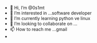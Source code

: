 - 👋 Hi, I’m @0s1mt
- 👀 I’m interested in ...software developer
- 🌱 I’m currently learning  python ve linux
- 💞️ I’m looking to collaborate on ... 
- 📫 How to reach me ...gmail 
- 
<!---
0s1mt/0s1mt is a ✨ special ✨ repository because its `README.md` (this file) appears on your GitHub profile.
profesyone yazılımcı olmak tek hayalim
--->
